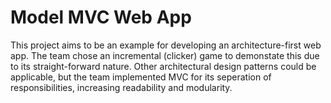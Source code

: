 # Model MVC Web App

This project aims to be an example for developing an architecture-first web app. The team chose an incremental (clicker) game to demonstate this due to its straight-forward nature. Other architectural design patterns could be applicable, but the team implemented MVC for its seperation of responsibilities, increasing readability and modularity.
